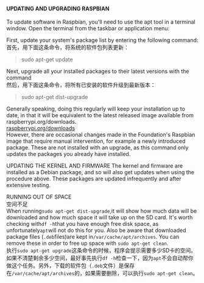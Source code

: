 #### UPDATING AND UPGRADING RASPBIAN
To update software in Raspbian, you'll need to use the apt tool in a terminal window. Open the terminal from the taskbar or application menu:

First, update your system's package list by entering the following command:<br>首先，用下面这条命令，将系统的软件包列表更新：
> sudo apt-get update

Next, upgrade all your installed packages to their latest versions with the command<br>然后，用下面这条命令，将所有已安装的软件升级到最新版本：
> sudo apt-get dist-upgrade

Generally speaking, doing this regularly will keep your installation up to date, in that it will be equivalent to the latest released image available from raspberrypi.org/downloads.<br>
[raspberrypi.org/downloads](https://www.raspberrypi.org/downloads/)<br>
However, there are occasional changes made in the Foundation's Raspbian image that require manual intervention, for example a newly introduced package. These are not installed with an upgrade, as this command only updates the packages you already have installed.

UPDATING THE KERNEL AND FIRMWARE
The kernel and firmware are installed as a Debian package, and so will also get updates when using the procedure above. These packages are updated infrequently and after extensive testing.

RUNNING OUT OF SPACE<br>空间不足<br>
When running`sudo apt-get dist-upgrade`,it will show how much data will be downloaded and how much space it will take up on the SD card. It's worth checking with`df -h`that you have enough free disk space, as unfortunately`apt`will not do this for you. Also be aware that downloaded package files (`.deb`files)are kept in`/var/cache/apt/archives`. You can remove these in order to free up space with `sudo apt-get clean`. <br>
执行`sudo apt-get upgrade`这条命令的时候，程序会提示需要多少SD卡的空间。如果不清楚剩余多少空间，最好事先执行`df -h`检查一下，因为`apt`不会自动帮你做这个任务。另外，下载的软件包（`.deb`文件）是保存在`/var/cache/apt/archives`的，如果需要删除，可以执行`sudo apt-get clean`。